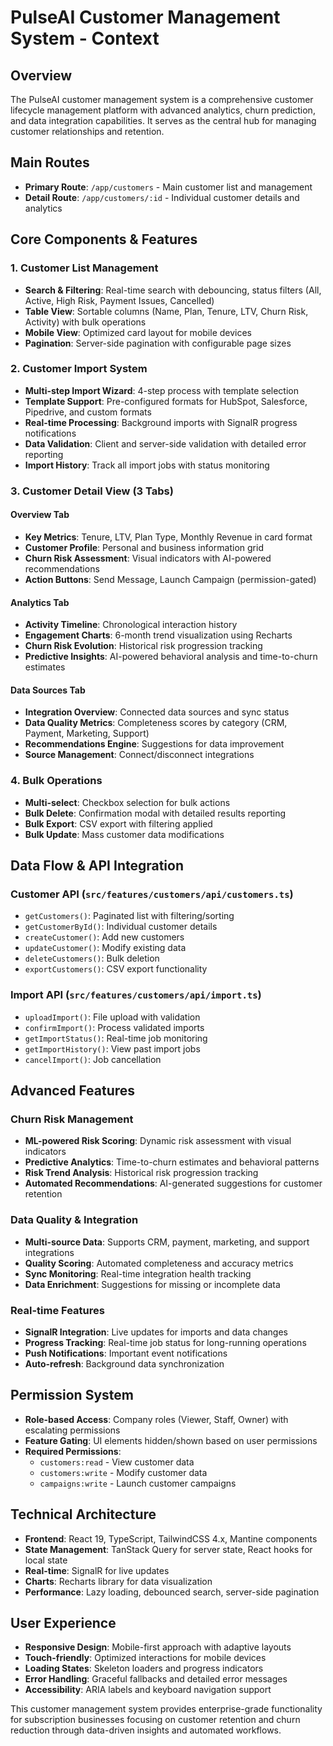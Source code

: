 # PulseAI Customer Management System - Context

## Overview
The PulseAI customer management system is a comprehensive customer lifecycle management platform with advanced analytics, churn prediction, and data integration capabilities. It serves as the central hub for managing customer relationships and retention.

## Main Routes
- **Primary Route**: `/app/customers` - Main customer list and management
- **Detail Route**: `/app/customers/:id` - Individual customer details and analytics

## Core Components & Features

### 1. Customer List Management
- **Search & Filtering**: Real-time search with debouncing, status filters (All, Active, High Risk, Payment Issues, Cancelled)
- **Table View**: Sortable columns (Name, Plan, Tenure, LTV, Churn Risk, Activity) with bulk operations
- **Mobile View**: Optimized card layout for mobile devices
- **Pagination**: Server-side pagination with configurable page sizes

### 2. Customer Import System
- **Multi-step Import Wizard**: 4-step process with template selection
- **Template Support**: Pre-configured formats for HubSpot, Salesforce, Pipedrive, and custom formats
- **Real-time Processing**: Background imports with SignalR progress notifications
- **Data Validation**: Client and server-side validation with detailed error reporting
- **Import History**: Track all import jobs with status monitoring

### 3. Customer Detail View (3 Tabs)

#### Overview Tab
- **Key Metrics**: Tenure, LTV, Plan Type, Monthly Revenue in card format
- **Customer Profile**: Personal and business information grid
- **Churn Risk Assessment**: Visual indicators with AI-powered recommendations
- **Action Buttons**: Send Message, Launch Campaign (permission-gated)

#### Analytics Tab
- **Activity Timeline**: Chronological interaction history
- **Engagement Charts**: 6-month trend visualization using Recharts
- **Churn Risk Evolution**: Historical risk progression tracking
- **Predictive Insights**: AI-powered behavioral analysis and time-to-churn estimates

#### Data Sources Tab
- **Integration Overview**: Connected data sources and sync status
- **Data Quality Metrics**: Completeness scores by category (CRM, Payment, Marketing, Support)
- **Recommendations Engine**: Suggestions for data improvement
- **Source Management**: Connect/disconnect integrations

### 4. Bulk Operations
- **Multi-select**: Checkbox selection for bulk actions
- **Bulk Delete**: Confirmation modal with detailed results reporting
- **Bulk Export**: CSV export with filtering applied
- **Bulk Update**: Mass customer data modifications

## Data Flow & API Integration

### Customer API (`src/features/customers/api/customers.ts`)
- `getCustomers()`: Paginated list with filtering/sorting
- `getCustomerById()`: Individual customer details
- `createCustomer()`: Add new customers
- `updateCustomer()`: Modify existing data
- `deleteCustomers()`: Bulk deletion
- `exportCustomers()`: CSV export functionality

### Import API (`src/features/customers/api/import.ts`)
- `uploadImport()`: File upload with validation
- `confirmImport()`: Process validated imports
- `getImportStatus()`: Real-time job monitoring
- `getImportHistory()`: View past import jobs
- `cancelImport()`: Job cancellation

## Advanced Features

### Churn Risk Management
- **ML-powered Risk Scoring**: Dynamic risk assessment with visual indicators
- **Predictive Analytics**: Time-to-churn estimates and behavioral patterns
- **Risk Trend Analysis**: Historical risk progression tracking
- **Automated Recommendations**: AI-generated suggestions for customer retention

### Data Quality & Integration
- **Multi-source Data**: Supports CRM, payment, marketing, and support integrations
- **Quality Scoring**: Automated completeness and accuracy metrics
- **Sync Monitoring**: Real-time integration health tracking
- **Data Enrichment**: Suggestions for missing or incomplete data

### Real-time Features
- **SignalR Integration**: Live updates for imports and data changes
- **Progress Tracking**: Real-time job status for long-running operations
- **Push Notifications**: Important event notifications
- **Auto-refresh**: Background data synchronization

## Permission System
- **Role-based Access**: Company roles (Viewer, Staff, Owner) with escalating permissions
- **Feature Gating**: UI elements hidden/shown based on user permissions
- **Required Permissions**:
  - `customers:read` - View customer data
  - `customers:write` - Modify customer data
  - `campaigns:write` - Launch customer campaigns

## Technical Architecture
- **Frontend**: React 19, TypeScript, TailwindCSS 4.x, Mantine components
- **State Management**: TanStack Query for server state, React hooks for local state
- **Real-time**: SignalR for live updates
- **Charts**: Recharts library for data visualization
- **Performance**: Lazy loading, debounced search, server-side pagination

## User Experience
- **Responsive Design**: Mobile-first approach with adaptive layouts
- **Touch-friendly**: Optimized interactions for mobile devices
- **Loading States**: Skeleton loaders and progress indicators
- **Error Handling**: Graceful fallbacks and detailed error messages
- **Accessibility**: ARIA labels and keyboard navigation support

This customer management system provides enterprise-grade functionality for subscription businesses focusing on customer retention and churn reduction through data-driven insights and automated workflows.